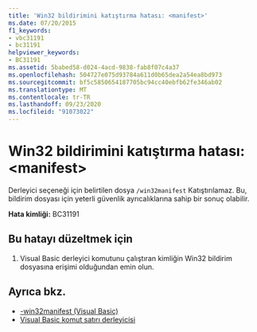 ```yaml
---
title: 'Win32 bildirimini katıştırma hatası: <manifest>'
ms.date: 07/20/2015
f1_keywords:
- vbc31191
- bc31191
helpviewer_keywords:
- BC31191
ms.assetid: 5babed58-d024-4acd-9838-fab8f07c4a37
ms.openlocfilehash: 504727e075d93784a611d0b65dea2a54ea8bd973
ms.sourcegitcommit: bf5c5850654187705bc94cc40ebfb62fe346ab02
ms.translationtype: MT
ms.contentlocale: tr-TR
ms.lasthandoff: 09/23/2020
ms.locfileid: "91073022"
---
```

# <a name="error-embedding-win32-manifest-manifest"></a>Win32 bildirimini katıştırma hatası: \<manifest>

Derleyici seçeneği için belirtilen dosya `/win32manifest` Katıştırılamaz. Bu, bildirim dosyası için yeterli güvenlik ayrıcalıklarına sahip bir sonuç olabilir.  
  
 **Hata kimliği:** BC31191  
  
## <a name="to-correct-this-error"></a>Bu hatayı düzeltmek için  
  
1. Visual Basic derleyici komutunu çalıştıran kimliğin Win32 bildirim dosyasına erişimi olduğundan emin olun.  
  
## <a name="see-also"></a>Ayrıca bkz.

- [-win32manifest (Visual Basic)](../reference/command-line-compiler/win32manifest.md)
- [Visual Basic komut satırı derleyicisi](../reference/command-line-compiler/index.md)
